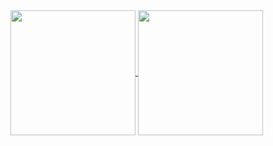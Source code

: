 <a href="https://github.com/jimmyliu1326">
  <img height=200 align="center" src="https://github-readme-stats.vercel.app/api?username=jimmyliu1326&show_icons=true&theme=transparent&rank_icon=github" />
</a>
<a href="https://github.com/jimmyliu1326">
  <img height=200 align="center" src="https://github-readme-stats.vercel.app/api/top-langs/?username=jimmyliu1326&layout=compact&show_icons=true&theme=transparent&card_width=300" />
</a>
